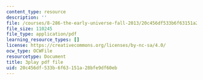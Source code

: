 ```yaml
---
content_type: resource
description: ''
file: /courses/8-286-the-early-universe-fall-2013/20c456df533b6f63151a28bfe9df60eb_6b83DypBeYg.pdf
file_size: 110245
file_type: application/pdf
learning_resource_types: []
license: https://creativecommons.org/licenses/by-nc-sa/4.0/
ocw_type: OCWFile
resourcetype: Document
title: 3play pdf file
uid: 20c456df-533b-6f63-151a-28bfe9df60eb
---
```

